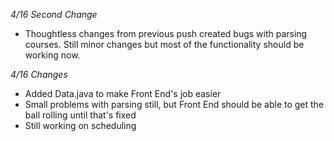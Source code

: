 *4/16 Second Change*
- Thoughtless changes from previous push created bugs with parsing courses. Still minor changes but most of the functionality should be working now.

*4/16 Changes*
- Added Data.java to make Front End's job easier
- Small problems with parsing still, but Front End should be able to get the ball rolling until that's fixed
- Still working on scheduling
